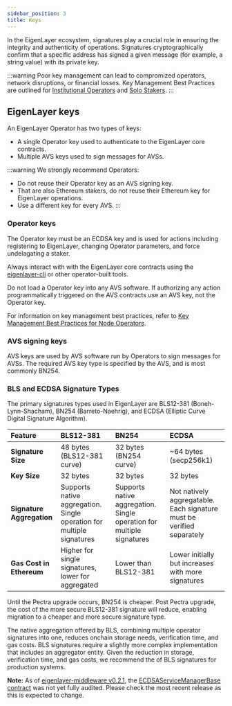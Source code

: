 ```yaml
---
sidebar_position: 3
title: Keys
---
```


In the EigenLayer ecosystem, signatures play a crucial role in ensuring the integrity and authenticity of operations. 
Signatures cryptographically confirm that a specific address has signed a given message (for example, a string value)
with its private key. 

:::warning
Poor key management can lead to compromized operators, network disruptions, or financial losses. Key Management Best 
Practices are outlined for [Institutional Operators](../../operators/howto/managekeys/institutional-operators.md) and
[Solo Stakers](../../operators/howto/managekeys/solo-operators.md).
:::

## EigenLayer keys

An EigenLayer Operator has two types of keys: 
* A single Operator key used to authenticate to the EigenLayer core contracts.  
* Multiple AVS keys used to sign messages for AVSs. 

:::warning
We strongly recommend Operators:
* Do not reuse their Operator key as an AVS signing key.
* That are also Ethereum stakers, do not reuse their Ethereum key for EigenLayer operations.
* Use a different key for every AVS.
:::

### Operator keys

The Operator key must be an ECDSA key and is used for actions including registering to EigenLayer, changing Operator parameters,
and force undelagating a staker. 

Always interact with with the EigenLayer core contracts using the [eigenlayer-cli](https://github.com/Layr-Labs/eigenlayer-cli) or other operator-built tools. 

Do not load a Operator key into any AVS software. If authorizing any action programmatically triggered on the AVS contracts 
use an AVS key, not the Operator key.

For information on key management best practices, refer to [Key Management Best Practices for Node Operators](../../operators/howto/managekeys/institutional-operators.md).

### AVS signing keys

AVS keys are used by AVS software run by Operators to sign messages for AVSs. The required AVS key type is specified by the AVS, and is most
commonly BN254. 

### BLS and ECDSA Signature Types

The primary signatures types used in EigenLayer are BLS12-381 (Boneh-Lynn-Shacham), BN254 (Barreto-Naehrig), and ECDSA (Elliptic Curve Digital Signature Algorithm).

| Feature                   | BLS12-381                                                              | BN254                                                                 | ECDSA                                                                 |
|:--------------------------|:-----------------------------------------------------------------------|:----------------------------------------------------------------------|:----------------------------------------------------------------------|
| **Signature Size**        | 48 bytes (BLS12-381 curve)                                             | 32 bytes (BN254 curve)                                                | ~64 bytes (secp256k1)                                                 |
| **Key Size**              | 32 bytes                                                               | 32 bytes                                                              | 32 bytes                                                              |
| **Signature Aggregation** | Supports native aggregation.  Single operation for multiple signatures | Supports native aggregation. Single operation for multiple signatures | Not natively aggregatable. Each signature must be verified separately |
| **Gas Cost in Ethereum**  | Higher for single signatures, lower for aggregated                     | Lower than BLS12-381                                                  | Lower initially but increases with more signatures                    |


Until the Pectra upgrade occurs, BN254 is cheaper.  Post Pectra upgrade, the cost of the more secure BLS12-381 signature will
reduce, enabling migration to a cheaper and more secure signature type. 

The native aggregation offered by BLS, combining multiple operator signatures into one, reduces onchain storage needs, 
verification time, and gas costs. BLS signatures require a slightly more complex implementation that includes an aggregator entity.
Given the reduction in storage, verification time, and gas costs, we recommend the of BLS signatures for production systems.

**Note:** As of [eigenlayer-middleware v0.2.1](https://github.com/Layr-Labs/eigenlayer-middleware/releases/tag/v0.2.1-mainnet-rewards), the [ECDSAServiceManagerBase contract](https://github.com/Layr-Labs/eigenlayer-middleware/blob/v0.2.1-mainnet-rewards/src/unaudited/ECDSAServiceManagerBase.sol) was not yet fully audited. Please check the most recent release as this is expected to change.
